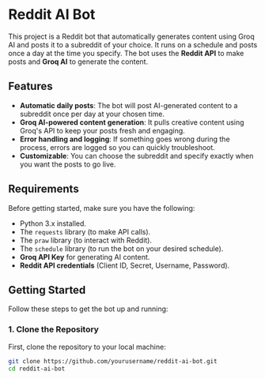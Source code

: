 # Reddit AI Bot

This project is a Reddit bot that automatically generates content using Groq AI and posts it to a subreddit of your choice. It runs on a schedule and posts once a day at the time you specify. The bot uses the **Reddit API** to make posts and **Groq AI** to generate the content.

## Features

- **Automatic daily posts**: The bot will post AI-generated content to a subreddit once per day at your chosen time.
- **Groq AI-powered content generation**: It pulls creative content using Groq's API to keep your posts fresh and engaging.
- **Error handling and logging**: If something goes wrong during the process, errors are logged so you can quickly troubleshoot.
- **Customizable**: You can choose the subreddit and specify exactly when you want the posts to go live.

## Requirements

Before getting started, make sure you have the following:

- Python 3.x installed.
- The `requests` library (to make API calls).
- The `praw` library (to interact with Reddit).
- The `schedule` library (to run the bot on your desired schedule).
- **Groq API Key** for generating AI content.
- **Reddit API credentials** (Client ID, Secret, Username, Password).

## Getting Started

Follow these steps to get the bot up and running:

### 1. Clone the Repository

First, clone the repository to your local machine:

```bash
git clone https://github.com/yourusername/reddit-ai-bot.git
cd reddit-ai-bot
